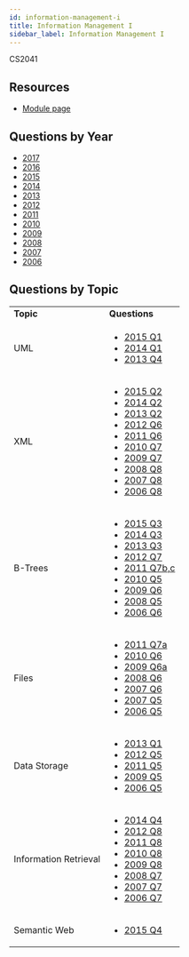 ```yaml
---
id: information-management-i
title: Information Management I
sidebar_label: Information Management I
---
```


CS2041

## Resources

* [Module page](https://www.scss.tcd.ie/CourseModules/CS2041/)

## Questions by Year

-   [2017](https://www.tcd.ie/academicregistry/exams/assets/local/past-papers2017/CS/CS2041-2.PDF)
-   [2016](https://www.tcd.ie/academicregistry/exams/assets/local/past-papers2016/CS/CS2041-2.PDF)
-   [2015](https://www.tcd.ie/academicregistry/exams/assets/local/past-papers2015/CS/CS2041-2.PDF)
-   [2014](https://www.tcd.ie/academicregistry/exams/assets/local/past-papers2014/CS/CS20412.pdf)
-   [2013](https://www.tcd.ie/academicregistry/exams/assets/local/past-papers2013/CS/CS20412.pdf)
-   [2012](https://www.tcd.ie/Local/Exam_Papers/2012/XC/XCS20311.pdf)
-   [2011](https://www.tcd.ie/Local/Exam_Papers/2011/XC/XCS20311.pdf)
-   [2010](https://www.tcd.ie/Local/Exam_Papers/2010/XC/XCS20311.pdf)
-   [2009](https://www.tcd.ie/Local/Exam_Papers/2009/XC/XCS2BA51.pdf)
-   [2008](https://www.tcd.ie/Local/Exam_Papers/2008/XC/XCS2BA51.pdf)
-   [2007](https://www.tcd.ie/Local/Exam_Papers/2007/XC/XCS2BA51.pdf)
-   [2006](https://www.tcd.ie/Local/Exam_Papers/2006/XC/XCS2BA51.pdf)

## Questions by Topic
<table class="examQuestions" width="700px">
  <tr>
      <td><strong>Topic</strong></td>
      <td><strong>Questions</strong></td>
  </tr>
  <tr>
      <td>UML</td>
      <td>
          <ul class="questions">
              <li><a href="https://www.tcd.ie/academicregistry/exams/assets/local/past-papers2015/CS/CS2041-2.PDF#page=3">2015 Q1</a></li>
              <li><a href="https://www.tcd.ie/academicregistry/exams/assets/local/past-papers2014/CS/CS20412.pdf#page=3">2014 Q1</a></li>
              <li><a href="https://www.tcd.ie/academicregistry/exams/assets/local/past-papers2013/CS/CS20412.pdf#page=6">2013 Q4</a></li>
          </ul>
      </td>
  </tr>
  <tr>
      <td>XML</td>
      <td>
          <ul class="questions">
              <li><a href="https://www.tcd.ie/academicregistry/exams/assets/local/past-papers2015/CS/CS2041-2.PDF#page=3&zoom=0,0,600">2015 Q2</a></li>
              <li><a href="https://www.tcd.ie/academicregistry/exams/assets/local/past-papers2014/CS/CS20412.pdf#page=3&zoom=0,0,400">2014 Q2</a></li>
              <li><a href="https://www.tcd.ie/academicregistry/exams/assets/local/past-papers2013/CS/CS20412.pdf#page=4">2013 Q2</a></li>
              <li><a href="https://www.tcd.ie/Local/Exam_Papers/2012/XC/XCS20311.pdf#page=8">2012 Q6</a></li>
              <li><a href="https://www.tcd.ie/Local/Exam_Papers/2011/XC/XCS20311.pdf#page=11">2011 Q6</a></li>
              <li><a href="https://www.tcd.ie/Local/Exam_Papers/2010/XC/XCS20311.pdf#page=8">2010 Q7</a></li>
              <li><a href="https://www.tcd.ie/Local/Exam_Papers/2009/XC/XCS2BA51.pdf#page=8">2009 Q7</a></li>
              <li><a href="https://www.tcd.ie/Local/Exam_Papers/2008/XC/XCS2BA51.pdf#page=8">2008 Q8</a></li>
              <li><a href="https://www.tcd.ie/Local/Exam_Papers/2007/XC/XCS2BA51.pdf#page=10&zoom=0,0,300">2007 Q8</a></li>
              <li><a href="https://www.tcd.ie/Local/Exam_Papers/2006/XC/XCS2BA51.pdf#page=9">2006 Q8</a></li>
          </ul>
      </td>
  </tr>
  <tr>
      <td>B-Trees</td>
      <td>
          <ul class="questions">
              <li><a href="https://www.tcd.ie/academicregistry/exams/assets/local/past-papers2015/CS/CS2041-2.PDF#page=4&zoom=0,0,500">2015 Q3</a></li>
              <li><a href="https://www.tcd.ie/academicregistry/exams/assets/local/past-papers2014/CS/CS20412.pdf#page=4">2014 Q3</a></li>
              <li><a href="https://www.tcd.ie/academicregistry/exams/assets/local/past-papers2013/CS/CS20412.pdf#page=5">2013 Q3</a></li>
              <li><a href="https://www.tcd.ie/Local/Exam_Papers/2012/XC/XCS20311.pdf#page=9">2012 Q7</a></li>
              <li><a href="https://www.tcd.ie/Local/Exam_Papers/2011/XC/XCS20311.pdf#page=12">2011 Q7b,c</a></li>
              <li><a href="https://www.tcd.ie/Local/Exam_Papers/2010/XC/XCS20311.pdf#page=7">2010 Q5</a></li>
              <li><a href="https://www.tcd.ie/Local/Exam_Papers/2009/XC/XCS2BA51.pdf#page=7">2009 Q6</a></li>
              <li><a href="https://www.tcd.ie/Local/Exam_Papers/2008/XC/XCS2BA51.pdf#page=6">2008 Q5</a></li>
              <li><a href="https://www.tcd.ie/Local/Exam_Papers/2006/XC/XCS2BA51.pdf#page=7&zoom=0,0,600">2006 Q6</a></li>
          </ul>
      </td>
  </tr>
  <tr>
      <td>Files</td>
      <td>
          <ul class="questions">
              <li><a href="https://www.tcd.ie/Local/Exam_Papers/2011/XC/XCS20311.pdf#page=12">2011 Q7a</a></li>
              <li><a href="https://www.tcd.ie/Local/Exam_Papers/2010/XC/XCS20311.pdf#page=7&zoom=0,0,600">2010 Q6</a></li>
              <li><a href="https://www.tcd.ie/Local/Exam_Papers/2009/XC/XCS2BA51.pdf#page=7">2009 Q6a</a></li>
              <li><a href="https://www.tcd.ie/Local/Exam_Papers/2008/XC/XCS2BA51.pdf#page=6,&zoom=0,0,500">2008 Q6</a></li>
              <li><a href="https://www.tcd.ie/Local/Exam_Papers/2007/XC/XCS2BA51.pdf#page=8">2007 Q6</a></li>
              <li><a href="https://www.tcd.ie/Local/Exam_Papers/2007/XC/XCS2BA51.pdf#page=8&zoom=0,0,600">2007 Q5</a></li>
              <li><a href="https://www.tcd.ie/Local/Exam_Papers/2006/XC/XCS2BA51.pdf#page=7">2006 Q5</a></li>
          </ul>
      </td>
  </tr>
  <tr>
      <td>Data Storage</td>
      <td>
          <ul class="questions">
              <li><a href="https://www.tcd.ie/academicregistry/exams/assets/local/past-papers2013/CS/CS20412.pdf#page=3">2013 Q1</a></li>
              <li><a href="https://www.tcd.ie/Local/Exam_Papers/2012/XC/XCS20311.pdf#page=7">2012 Q5</a></li>
              <li><a href="https://www.tcd.ie/Local/Exam_Papers/2011/XC/XCS20311.pdf#page=10">2011 Q5</a></li>
              <li><a href="https://www.tcd.ie/Local/Exam_Papers/2009/XC/XCS2BA51.pdf#page=6">2009 Q5</a></li>
              <li><a href="https://www.tcd.ie/Local/Exam_Papers/2006/XC/XCS2BA51.pdf#page=5a">2006 Q5</a></li>
          </ul>
      </td>
  </tr>
  <tr>
      <td>Information Retrieval</td>
      <td>
          <ul class="questions">
              <li><a href="https://www.tcd.ie/academicregistry/exams/assets/local/past-papers2014/CS/CS20412.pdf#page=4&zoom=0,0,600">2014 Q4</a></li>
              <li><a href="https://www.tcd.ie/Local/Exam_Papers/2012/XC/XCS20311.pdf#page=10">2012 Q8</a></li>
              <li><a href="https://www.tcd.ie/Local/Exam_Papers/2011/XC/XCS20311.pdf#page=13">2011 Q8</a></li>
              <li><a href="https://www.tcd.ie/Local/Exam_Papers/2010/XC/XCS20311.pdf#page=9">2010 Q8</a></li>
              <li><a href="https://www.tcd.ie/Local/Exam_Papers/2009/XC/XCS2BA51.pdf#page=10">2009 Q8</a></li>
              <li><a href="https://www.tcd.ie/Local/Exam_Papers/2008/XC/XCS2BA51.pdf#page=7">2008 Q7</a></li>
              <li><a href="https://www.tcd.ie/Local/Exam_Papers/2007/XC/XCS2BA51.pdf#page=9&zoom=0,0,300">2007 Q7</a></li>
              <li><a href="https://www.tcd.ie/Local/Exam_Papers/2006/XC/XCS2BA51.pdf#page=8">2006 Q7</a></li>
          </ul>
      </td>
  </tr>
  <tr>
      <td>Semantic Web</td>
      <td>
          <ul class="questions">
              <li><a href="https://www.tcd.ie/academicregistry/exams/assets/local/past-papers2015/CS/CS2041-2.PDF#page=6">2015 Q4</a></li>
          </ul>
      </td>
  </tr>
</table>
